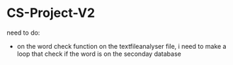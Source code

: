 # CS-Project-V2

need to do:
- on the word check function on the textfileanalyser file, i need to make a loop that check if the word is on the seconday database
